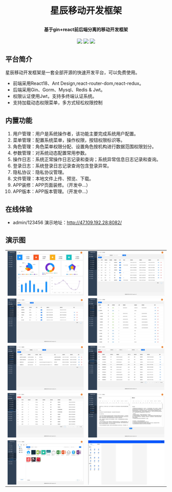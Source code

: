 
<h1 align="center" style="margin: 30px 0 30px; font-weight: bold;">星辰移动开发框架</h1>
<h4 align="center">基于gin+react前后端分离的移动开发框架</h4>
<p align="center">
	<a href="https://gitee.com/y_project/RuoYi-Vue/stargazers"><img src="https://img.shields.io/github/stars/unicornB/shadmin.svg?style=social&label=Stars"></a>
	<a href="https://gitee.com/y_project/RuoYi-Vue"><img src="https://img.shields.io/badge/RuoYi-v3.8.9-brightgreen.svg"></a>
	<a href="https://gitee.com/y_project/RuoYi-Vue/blob/master/LICENSE"><img src="https://img.shields.io/github/license/mashape/apistatus.svg"></a>
</p>

## 平台简介

星辰移动开发框架是一套全部开源的快速开发平台，可以免费使用。

* 前端采用React18、Ant Design,react-router-dom,react-redux。
* 后端采用Gin、Gorm、Mysql、Redis & Jwt。
* 权限认证使用Jwt，支持多终端认证系统。
* 支持加载动态权限菜单，多方式轻松权限控制

## 内置功能

1.  用户管理：用户是系统操作者，该功能主要完成系统用户配置。
2.  菜单管理：配置系统菜单，操作权限，按钮权限标识等。
3.  角色管理：角色菜单权限分配、设置角色按机构进行数据范围权限划分。
4.  参数管理：对系统动态配置常用参数。
5.  操作日志：系统正常操作日志记录和查询；系统异常信息日志记录和查询。
6.  登录日志：系统登录日志记录查询包含登录异常。
7.  隐私协议：隐私协议管理。
8.  文件管理：本地文件上传、预览、下载。
9.  APP装修：APP页面装修。（开发中...）
10. APP版本：APP版本管理。（开发中...）



## 在线体验

- admin/123456
演示地址：http://47.109.192.28:8082/


## 演示图

<table>
    <tr>
        <td><img src="https://github.com/unicornB/shadmin/blob/master/images/1.jpg?raw=true"/></td>
        <td><img src="https://github.com/unicornB/shadmin/blob/master/images/2.jpg?raw=true"/></td>
    </tr>
    <tr>
        <td><img src="https://github.com/unicornB/shadmin/blob/master/images/3.jpg?raw=true"/></td>
        <td><img src="https://github.com/unicornB/shadmin/blob/master/images/4.jpg?raw=true"/></td>
    </tr>
    <tr>
        <td><img src="https://github.com/unicornB/shadmin/blob/master/images/5.jpg?raw=true"/></td>
        <td><img src="https://github.com/unicornB/shadmin/blob/master/images/6.jpg?raw=true"/></td>
    </tr>
	<tr>
        <td><img src="https://github.com/unicornB/shadmin/blob/master/images/7.jpg?raw=true"/></td>
        <td><img src="https://github.com/unicornB/shadmin/blob/master/images/8.jpg?raw=true"/></td>
    </tr>	 
    <tr>
        <td><img src="https://github.com/unicornB/shadmin/blob/master/images/9.jpg?raw=true"/></td>
        <td><img src="https://github.com/unicornB/shadmin/blob/master/images/10.jpg?raw=true"/></td>
    </tr>
	
</table>


